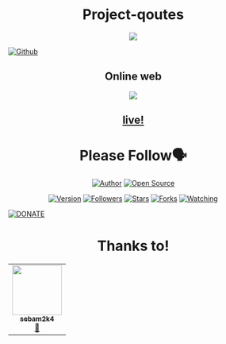<h1 align="center">Project-qoutes</h1>
<p align="center"><img src="https://g.top4top.io/p_1809kz6390.png"/></p> <a href="https://github.com/IHackYours"><img title="Github" src="https://img.shields.io/badge/Github-IHACK--YOURS--GANS😳-blue?style=for-the-badge&logo=github"></a> 
<h2 align="center"><a
<h1 align="center">Online web</h1>
<p align="center"><img src="https://h.top4top.io/p_1809bvlb71.png"/></p>
<h2 align="center"><a href="https://ihackyours.github.io/project-qoutes/">live!</a></h2>

<h1 align="center">Please Follow🗣️</h1>
<p align="center">
<a href="https://github.com/IHackYours"><img title="Author" src="https://img.shields.io/badge/Author-IHACK--YOURS-red.svg?style=for-the-badge&logo=github"></a>
<a href="#"><img title="Open Source" src="https://img.shields.io/badge/Open Source-🤣-green?style=for-the-badge"></a>
</p>
<p align="center">
<a href="#"><img title="Version" src="https://img.shields.io/badge/Version-2.0-green.svg?style=flat-square"></a>
<a href="https://github.com/IHackYours/followers"><img title="Followers" src="https://img.shields.io/github/followers/IHackYours?color=blue&style=flat-square"></a>
<a href="https://github.com/IHackYours/project-qoutes/stargazers/"><img title="Stars" src="https://img.shields.io/github/stars/IHackYours/project-qoutes?color=red&style=flat-square"></a>
<a href="https://github.com/IHackYours/project-qoutes/network/members"><img title="Forks" src="https://img.shields.io/github/forks/IHackYours/project-qoutes?color=red&style=flat-square"></a>
<a href="https://github.com/IHackYours/project-qoutes/watchers"><img title="Watching" src="https://img.shields.io/github/watchers/IHackYours/project-qoutes?label=Watchers&color=blue&style=flat-square"></a>
</p>
<a href="https://trakteer.id/ihackyours"><img title="DONATE" src="https://img.shields.io/badge/PLEASE-DONATE--IHACK--YOURS-blue?style=for-the-badge&logo=linux"></a>
<h1 align="center">Thanks to!</h1>
<table> <tr> <td align="center"><a href="https://github.com/sebam2k4"><img src="https://avatars1.githubusercontent.com/u/18395533?s=400&u=5feb0755468baa8ababa47b8e753e07d3a200632&v=4" width="100px;" alt=""/><br /><sub><b>sebam2k4</b></sub></a><br /><a href="#design-sebam2k4" title="Design">👏</a></td>
